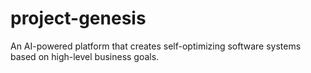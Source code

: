# project-genesis
An AI-powered platform that creates self-optimizing software systems based on high-level business goals.

